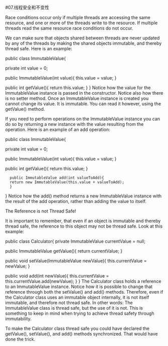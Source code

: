 #07.线程安全和不变性

Race conditions occur only if multiple threads are accessing the same resource, and one or more of the threads write to the resource. If multiple threads read the same resource race conditions do not occur.

We can make sure that objects shared between threads are never updated by any of the threads by making the shared objects immutable, and thereby thread safe. Here is an example:

public class ImmutableValue{

  private int value = 0;

  public ImmutableValue(int value){
    this.value = value;
  }

  public int getValue(){
    return this.value;
  }
}
Notice how the value for the ImmutableValue instance is passed in the constructor. Notice also how there is no setter method. Once an ImmutableValue instance is created you cannot change its value. It is immutable. You can read it however, using the getValue() method.

If you need to perform operations on the ImmutableValue instance you can do so by returning a new instance with the value resulting from the operation. Here is an example of an add operation:

public class ImmutableValue{

  private int value = 0;

  public ImmutableValue(int value){
    this.value = value;
  }

  public int getValue(){
    return this.value;
  }

  
      public ImmutableValue add(int valueToAdd){
      return new ImmutableValue(this.value + valueToAdd);
      }
  
}
Notice how the add() method returns a new ImmutableValue instance with the result of the add operation, rather than adding the value to itself.

The Reference is not Thread Safe!

It is important to remember, that even if an object is immutable and thereby thread safe, the reference to this object may not be thread safe. Look at this example:

public class Calculator{
  private ImmutableValue currentValue = null;

  public ImmutableValue getValue(){
    return currentValue;
  }

  public void setValue(ImmutableValue newValue){
    this.currentValue = newValue;
  }

  public void add(int newValue){
    this.currentValue = this.currentValue.add(newValue);
  }
}
The Calculator class holds a reference to an ImmutableValue instance. Notice how it is possible to change that reference through both the setValue() and add() methods. Therefore, even if the Calculator class uses an immutable object internally, it is not itself immutable, and therefore not thread safe. In other words: The ImmutableValue class is thread safe, but the use of it is not. This is something to keep in mind when trying to achieve thread safety through immutability.

To make the Calculator class thread safe you could have declared the getValue(), setValue(), and add() methods synchronized. That would have done the trick.
